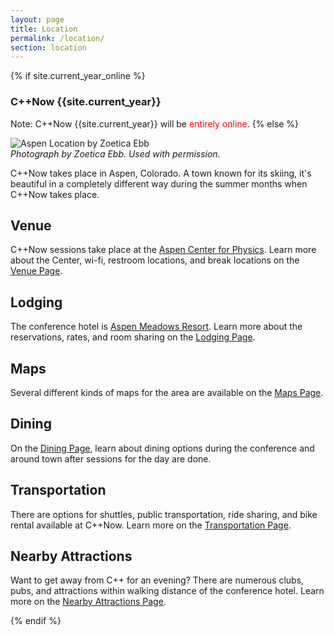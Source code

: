 ```yaml
---
layout: page
title: Location
permalink: /location/
section: location
---
```

{% if site.current_year_online %}
### C++Now {{site.current_year}}

Note: C++Now {{site.current_year}} will be <span style="color: red;">entirely online</span>.
{% else %}

![Aspen Location by Zoetica Ebb](/assets/img/location/AspenLocationByZoeticaEbb.jpg "Aspen Location by Zoetica Ebb")<br>
*Photograph by Zoetica Ebb. Used with permission.*

C++Now takes place in Aspen, Colorado. A town known for its skiing, it's beautiful in a completely different way during the summer months when C++Now takes place.

## Venue

C++Now sessions take place at the [Aspen Center for Physics](https://www.aspenphys.org/). Learn more about the Center, wi-fi, restroom locations, and break locations on the [Venue Page](/location/venue/).

## Lodging

The conference hotel is [Aspen Meadows Resort](https://www.aspenmeadows.com/). Learn more about the reservations, rates, and room sharing on the [Lodging Page](/location/lodging/).

## Maps

Several different kinds of maps for the area are available on the [Maps Page](/location/maps/).

## Dining

On the [Dining Page](/location/dining/), learn about dining options during the conference and around town after sessions for the day are done.

## Transportation

There are options for shuttles, public transportation, ride sharing, and bike rental available at C++Now. Learn more on the [Transportation Page](/location/transportation/).

## Nearby Attractions

Want to get away from C++ for an evening? There are numerous clubs, pubs, and attractions within walking distance of the conference hotel. Learn more on the [Nearby Attractions Page](/location/nearby_attractions/).

{% endif %}
